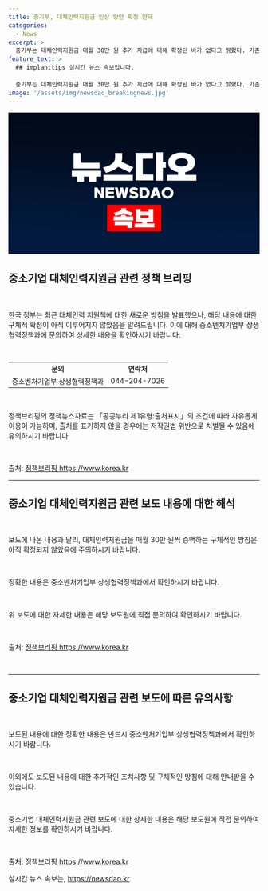 ```yaml
---
title: 중기부, 대체인력지원금 인상 방안 확정 안돼
categories:
  - News
excerpt: >
  중기부는 대체인력지원금 매월 30만 원 추가 지급에 대해 확정된 바가 없다고 밝혔다. 기존 120만 원으로 올라간 지원금 외에 추가 지급 여부는 미정이며, 상황에 따라 변동될 수 있다. 대·중소기업상생협력기금을 활용한 매월 30만 원 채워주기 계획은 현재 미확정 상태로, 유의해야 한다. (자료출처=정책브리핑 www.korea.kr)
feature_text: >
  ## implanttips 실시간 뉴스 속보입니다.

  중기부는 대체인력지원금 매월 30만 원 추가 지급에 대해 확정된 바가 없다고 밝혔다. 기존 120만 원으로 올라간 지원금 외에 추가 지급 여부는 미정이며, 상황에 따라 변동될 수 있다. 대·중소기업상생협력기금을 활용한 매월 30만 원 채워주기 계획은 현재 미확정 상태로, 유의해야 한다. (자료출처=정책브리핑 www.korea.kr)
image: '/assets/img/newsdao_breakingnews.jpg'
---
```


<p><img src="/assets/img/newsdao_breakingnews.jpg" alt="implanttips 속보" /></p>

<h2 data-ke-size="size26">중소기업 대체인력지원금 관련 정책 브리핑</h2>

<p data-ke-size="size16">&nbsp;</p>

<p>한국 정부는 최근 대체인력 지원책에 대한 새로운 방침을 발표했으나, 해당 내용에 대한 구체적 확정이 아직 이루어지지 않았음을 알려드립니다. 이에 대해 중소벤처기업부 상생협력정책과에 문의하여 상세한 내용을 확인하시기 바랍니다.</p>

<p data-ke-size="size16">&nbsp;</p>

<table>
  <tbody>
    <tr>
      <td style="text-align: center; height: 17px;"><b>문의</b></td>
      <td style="text-align: center; height: 17px;"><b>연락처</b></td>
    </tr>
    <tr>
      <td style="text-align: center; height: 17px;">중소벤처기업부 상생협력정책과</td>
      <td style="text-align: center; height: 17px;">044-204-7026</td>
    </tr>
  </tbody>
</table>

<p data-ke-size="size16">&nbsp;</p>

<p>정책브리핑의 정책뉴스자료는 「공공누리 제1유형:출처표시」의 조건에 따라 자유롭게 이용이 가능하며, 출처를 표기하지 않을 경우에는 저작권법 위반으로 처벌될 수 있음에 유의하시기 바랍니다.</p>

<p data-ke-size="size16">&nbsp;</p>

<p>출처: <a href="https://https://www.korea.kr">정책브리핑 https://www.korea.kr</a>
<hr></p>

<h2 data-ke-size="size26">중소기업 대체인력지원금 관련 보도 내용에 대한 해석</h2>

<p data-ke-size="size16">&nbsp;</p>

<p>보도에 나온 내용과 달리, 대체인력지원금을 매월 30만 원씩 증액하는 구체적인 방침은 아직 확정되지 않았음에 주의하시기 바랍니다.</p>

<p data-ke-size="size16">&nbsp;</p>

<p>정확한 내용은 중소벤처기업부 상생협력정책과에서 확인하시기 바랍니다.</p>

<p data-ke-size="size16">&nbsp;</p>

<p>위 보도에 대한 자세한 내용은 해당 보도원에 직접 문의하여 확인하시기 바랍니다.</p>

<p data-ke-size="size16">&nbsp;</p>

<p>출처: <a href="https://https://www.korea.kr">정책브리핑 https://www.korea.kr</a></p>

<p data-ke-size="size16">&nbsp;</p>

<hr>

<h2 data-ke-size="size26">중소기업 대체인력지원금 관련 보도에 따른 유의사항</h2>

<p data-ke-size="size16">&nbsp;</p>

<p>보도된 내용에 대한 정확한 내용은 반드시 중소벤처기업부 상생협력정책과에서 확인하시기 바랍니다.</p>

<p data-ke-size="size16">&nbsp;</p>

<p>이외에도 보도된 내용에 대한 추가적인 조치사항 및 구체적인 방침에 대해 안내받을 수 있습니다.</p>

<p data-ke-size="size16">&nbsp;</p>

<p>중소기업 대체인력지원금 관련 보도에 대한 상세한 내용은 해당 보도원에 직접 문의하여 자세한 정보를 확인하시기 바랍니다.</p>

<p data-ke-size="size16">&nbsp;</p>

<p>출처: <a href="https://https://www.korea.kr">정책브리핑 https://www.korea.kr</a></p>
실시간 뉴스 속보는, <a href="https://newsdao.kr" rel="dofollow">https://newsdao.kr</a>


